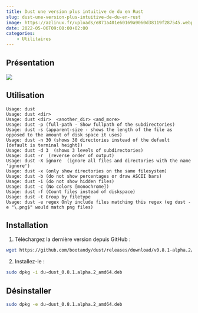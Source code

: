 ```yaml
---
title: Dust une version plus intuitive de du en Rust
slug: dust-une-version-plus-intuitive-de-du-en-rust
image: https://azlinux.fr/uploads/e871a401e60169a9060d38119f287545.webp
date: 2022-05-06T09:00:00+02:00
categories:
    - Utilitaires
---
```


## Présentation

![](https://azlinux.fr/uploads/efc4a8e169fd6922f26c92e04bc817d8.webp)

## Utilisation

```
Usage: dust
Usage: dust <dir>
Usage: dust <dir>  <another_dir> <and_more>
Usage: dust -p (full-path - Show fullpath of the subdirectories)
Usage: dust -s (apparent-size - shows the length of the file as opposed to the amount of disk space it uses)
Usage: dust -n 30 (shows 30 directories instead of the default [default is terminal height])
Usage: dust -d 3  (shows 3 levels of subdirectories)
Usage: dust -r  (reverse order of output)
Usage: dust -X ignore  (ignore all files and directories with the name 'ignore')
Usage: dust -x (only show directories on the same filesystem)
Usage: dust -b (do not show percentages or draw ASCII bars)
Usage: dust -i (do not show hidden files)
Usage: dust -c (No colors [monochrome])
Usage: dust -f (Count files instead of diskspace)
Usage: dust -t Group by filetype
Usage: dust -e regex Only include files matching this regex (eg dust -e "\.png$" would match png files)
```

## Installation

1. Téléchargez la dernière version depuis GitHub :

```bash
wget https://github.com/bootandy/dust/releases/download/v0.8.1-alpha.2/du-dust_0.8.1.alpha.2_amd64.deb
```
2. Installez-le :

```bash
sudo dpkg -i du-dust_0.8.1.alpha.2_amd64.deb
```

## Désinstaller

```bash
sudo dpkg -e du-dust_0.8.1.alpha.2_amd64.deb
```
